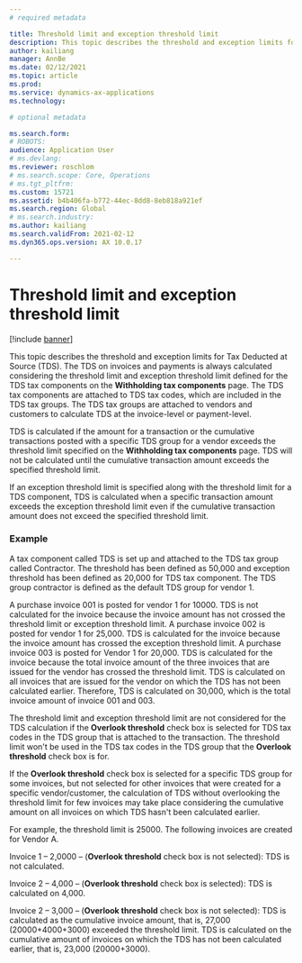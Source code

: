 ```yaml
---
# required metadata

title: Threshold limit and exception threshold limit
description: This topic describes the threshold and exception limits for Tax Deducted at Source (TDS). The TDS on invoices and payments is always calculated considering the threshold limit and exception threshold limit defined for the TDS tax components in the Withholding tax components page.
author: kailiang
manager: AnnBe
ms.date: 02/12/2021
ms.topic: article
ms.prod: 
ms.service: dynamics-ax-applications
ms.technology: 

# optional metadata

ms.search.form: 
# ROBOTS: 
audience: Application User
# ms.devlang: 
ms.reviewer: roschlom
# ms.search.scope: Core, Operations
# ms.tgt_pltfrm: 
ms.custom: 15721
ms.assetid: b4b406fa-b772-44ec-8dd8-8eb818a921ef
ms.search.region: Global
# ms.search.industry: 
ms.author: kailiang
ms.search.validFrom: 2021-02-12
ms.dyn365.ops.version: AX 10.0.17

---
```


# Threshold limit and exception threshold limit

[!include [banner](../includes/banner.md)]

This topic describes the threshold and exception limits for Tax Deducted at Source (TDS). The TDS on invoices and payments is always calculated considering the threshold limit and exception threshold limit defined for the TDS tax components on the **Withholding tax components** page. The TDS tax components are attached to TDS tax codes, which are included in the TDS tax groups. The TDS tax groups are attached to vendors and customers to calculate TDS at the invoice-level or payment-level.

TDS is calculated if the amount for a transaction or the cumulative transactions posted with a specific TDS group for a vendor exceeds the threshold limit specified on the **Withholding tax components** page. TDS will not be calculated until the cumulative transaction amount exceeds the specified threshold limit.

If an exception threshold limit is specified along with the threshold limit for a TDS component, TDS is calculated when a specific transaction amount exceeds the exception threshold limit even if the cumulative transaction amount does not exceed the specified threshold limit.

### Example
A tax component called TDS is set up and attached to the TDS tax group called Contractor. The threshold has been defined as 50,000 and exception threshold has been defined as 20,000 for TDS tax component. The TDS group contractor is defined as the default TDS group for vendor 1.

A purchase invoice 001 is posted for vendor 1 for 10000. TDS is not calculated for the invoice because the invoice amount has not crossed the threshold limit or exception threshold limit. A purchase invoice 002 is posted for vendor 1 for 25,000. TDS is calculated for the invoice because the invoice amount has crossed the exception threshold limit. A purchase invoice 003 is posted for Vendor 1 for 20,000. TDS is calculated for the invoice because the total invoice amount of the three invoices that are issued for the vendor has crossed the threshold limit. TDS is calculated on all invoices that are issued for the vendor on which the TDS has not been calculated earlier. Therefore, TDS is calculated on 30,000, which is the total invoice amount of invoice 001 and 003.

The threshold limit and exception threshold limit are not considered for the TDS calculation if the **Overlook threshold** check box is selected for TDS tax codes in the TDS group that is attached to the transaction. The threshold limit won't be used in the TDS tax codes in the TDS group that the **Overlook threshold** check box is for.

If the **Overlook threshold** check box is selected for a specific TDS group for some invoices, but not selected for other invoices that were created for a specific vendor/customer, the calculation of TDS without overlooking the threshold limit for few invoices may take place considering the cumulative amount on all invoices on which TDS hasn't been calculated earlier.

For example, the threshold limit is 25000. The following invoices are created for Vendor A.

Invoice 1 – 2,0000 – (**Overlook threshold** check box is not selected): TDS is not calculated.

Invoice 2 – 4,000 – (**Overlook threshold** check box is selected): TDS is calculated on 4,000.

Invoice 2 – 3,000 – (**Overlook threshold** check box is not selected): TDS is calculated as the cumulative invoice amount, that is, 27,000 (20000+4000+3000) exceeded the threshold limit. TDS is calculated on the cumulative amount of invoices on which the TDS has not been calculated earlier, that is, 23,000 (20000+3000).
